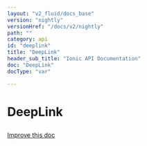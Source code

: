 ```yaml
---
layout: "v2_fluid/docs_base"
version: "nightly"
versionHref: "/docs/v2/nightly"
path: ""
category: api
id: "deeplink"
title: "DeepLink"
header_sub_title: "Ionic API Documentation"
doc: "DeepLink"
docType: "var"

---
```










<h1 class="api-title">
<a class="anchor" name="deep-link" href="#deep-link"></a>

DeepLink





</h1>

<a class="improve-v2-docs" href="http://github.com/driftyco/ionic/edit/master//Users/briandennis/Ionic/ionic/src/navigation/nav-util.ts#L114">
Improve this doc
</a>










<!-- @usage tag -->


<!-- @property tags -->



<!-- instance methods on the class -->




<!-- related link --><!-- end content block -->


<!-- end body block -->


